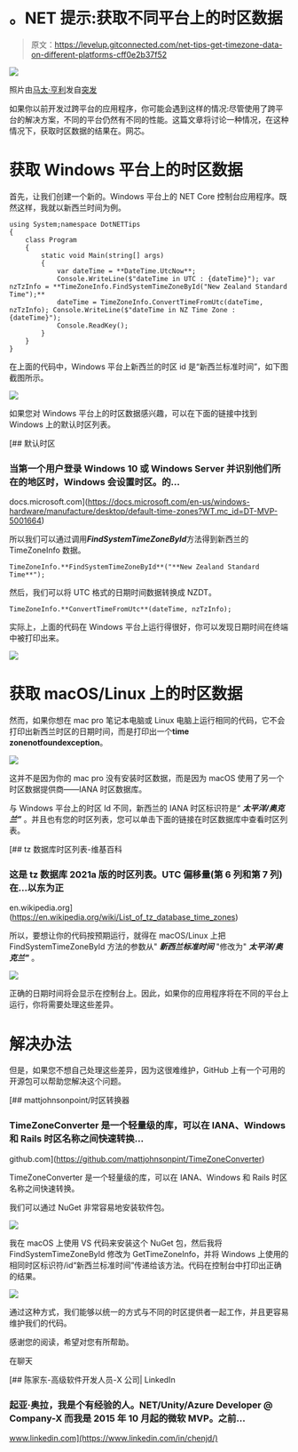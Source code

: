 # 。NET 提示:获取不同平台上的时区数据

> 原文：<https://levelup.gitconnected.com/net-tips-get-timezone-data-on-different-platforms-cff0e2b37f52>

![](img/5a82faf05146799124218b527b3af04c.png)

照片由[马太·亨利](https://burst.shopify.com/@matthew_henry?utm_campaign=photo_credit&utm_content=Free+Stock+Photo+of+Antique+Globe+Close+Up+%E2%80%94+HD+Images&utm_medium=referral&utm_source=credit)发自[突发](https://burst.shopify.com/travel?utm_campaign=photo_credit&utm_content=Free+Stock+Photo+of+Antique+Globe+Close+Up+%E2%80%94+HD+Images&utm_medium=referral&utm_source=credit)

如果你以前开发过跨平台的应用程序，你可能会遇到这样的情况:尽管使用了跨平台的解决方案，不同的平台仍然有不同的性能。这篇文章将讨论一种情况，在这种情况下，获取时区数据的结果在。网芯。

# 获取 Windows 平台上的时区数据

首先，让我们创建一个新的。Windows 平台上的 NET Core 控制台应用程序。既然这样，我就以新西兰时间为例。

```
using System;namespace DotNETTips
{
    class Program
    {
        static void Main(string[] args)
        {
            var dateTime = **DateTime.UtcNow**;
            Console.WriteLine($"dateTime in UTC : {dateTime}"); var nzTzInfo = **TimeZoneInfo.FindSystemTimeZoneById("New Zealand Standard Time");**
            dateTime = TimeZoneInfo.ConvertTimeFromUtc(dateTime, nzTzInfo); Console.WriteLine($"dateTime in NZ Time Zone : {dateTime}");
            Console.ReadKey();
        }
    }
}
```

在上面的代码中，Windows 平台上新西兰的时区 id 是“新西兰标准时间”，如下图截图所示。

![](img/8e8d9355528c49459f41779155535156.png)

如果您对 Windows 平台上的时区数据感兴趣，可以在下面的链接中找到 Windows 上的默认时区列表。

[](https://docs.microsoft.com/en-us/windows-hardware/manufacture/desktop/default-time-zones?WT.mc_id=DT-MVP-5001664) [## 默认时区

### 当第一个用户登录 Windows 10 或 Windows Server 并识别他们所在的地区时，Windows 会设置时区。的…

docs.microsoft.com](https://docs.microsoft.com/en-us/windows-hardware/manufacture/desktop/default-time-zones?WT.mc_id=DT-MVP-5001664) 

所以我们可以通过调用***FindSystemTimeZoneById***方法得到新西兰的 TimeZoneInfo 数据。

```
TimeZoneInfo.**FindSystemTimeZoneById**("**New Zealand Standard Time**");
```

然后，我们可以将 UTC 格式的日期时间数据转换成 NZDT。

```
TimeZoneInfo.**ConvertTimeFromUtc**(dateTime, nzTzInfo);
```

实际上，上面的代码在 Windows 平台上运行得很好，你可以发现日期时间在终端中被打印出来。

![](img/5a0f59f976aceaeb9734ca07aaf7c22c.png)

# 获取 macOS/Linux 上的时区数据

然而，如果你想在 mac pro 笔记本电脑或 Linux 电脑上运行相同的代码，它不会打印出新西兰时区的日期时间，而是打印出一个**time zonenotfoundexception**。

![](img/d2ea1fb306fdc10f6f7d3b39af9b3725.png)

这并不是因为你的 mac pro 没有安装时区数据，而是因为 macOS 使用了另一个时区数据提供商——IANA 时区数据库。

与 Windows 平台上的时区 Id 不同，新西兰的 IANA 时区标识符是“ ***太平洋/奥克兰”*** 。并且也有您的时区列表，您可以单击下面的链接在时区数据库中查看时区列表。

[](https://en.wikipedia.org/wiki/List_of_tz_database_time_zones) [## tz 数据库时区列表-维基百科

### 这是 tz 数据库 2021a 版的时区列表。UTC 偏移量(第 6 列和第 7 列)在…以东为正

en.wikipedia.org](https://en.wikipedia.org/wiki/List_of_tz_database_time_zones) 

所以，要想让你的代码按预期运行，就得在 macOS/Linux 上把 FindSystemTimeZoneById 方法的参数从" ***新西兰标准时间*** "修改为" ***太平洋/奥克兰"*** 。

![](img/23659f125b597e713c370846712fd881.png)

正确的日期时间将会显示在控制台上。因此，如果你的应用程序将在不同的平台上运行，你将需要处理这些差异。

# 解决办法

但是，如果您不想自己处理这些差异，因为这很难维护，GitHub 上有一个可用的开源包可以帮助您解决这个问题。

[](https://github.com/mattjohnsonpint/TimeZoneConverter) [## mattjohnsonpoint/时区转换器

### TimeZoneConverter 是一个轻量级的库，可以在 IANA、Windows 和 Rails 时区名称之间快速转换…

github.com](https://github.com/mattjohnsonpint/TimeZoneConverter) 

TimeZoneConverter 是一个轻量级的库，可以在 IANA、Windows 和 Rails 时区名称之间快速转换。

我们可以通过 NuGet 非常容易地安装软件包。

![](img/5c17dae0d6522bd1ddbd5b82c4714f0f.png)

我在 macOS 上使用 VS 代码来安装这个 NuGet 包，然后我将 FindSystemTimeZoneById 修改为 GetTimeZoneInfo，并将 Windows 上使用的相同时区标识符/id“新西兰标准时间”传递给该方法。代码在控制台中打印出正确的结果。

![](img/aa23e39cefd5ab15d9b0cdf49a2e235a.png)

通过这种方式，我们能够以统一的方式与不同的时区提供者一起工作，并且更容易维护我们的代码。

感谢您的阅读，希望对您有所帮助。

在聊天

[](https://www.linkedin.com/in/chenjd/) [## 陈家东-高级软件开发人员-X 公司| LinkedIn

### 起亚·奥拉，我是个有经验的人。NET/Unity/Azure Developer @ Company-X 而我是 2015 年 10 月起的微软 MVP。之前…

www.linkedin.com](https://www.linkedin.com/in/chenjd/)